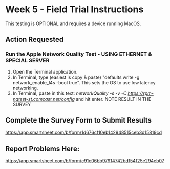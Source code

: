 # Week 5 - Field Trial Instructions

This testing is OPTIONAL and requires a device running MacOS.  

## Action Requested

### Run the Apple Network Quality Test - USING ETHERNET & SPECIAL SERVER

1. Open the Terminal application.
2. In Terminal, type (easiest is copy & paste) "defaults write -g network_enable_l4s -bool true". This sets the OS to use low latency networking.
3. In Terminal, paste in this text: *networkQuality -s -v -C https://rpm-nqtest-st.comcast.net/config* and hit enter. NOTE RESULT IN THE SURVEY

## Complete the Survey Form to Submit Results
https://app.smartsheet.com/b/form/1d676cf10eb142948515ceb3d15819cd

## Report Problems Here: 
https://app.smartsheet.com/b/form/c91c06bb97914742bdf54f25e294eb07
